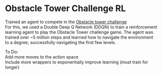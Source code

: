 # Obstacle Tower Challenge RL
Trained an agent to compete in the [Obstacle tower challenge](https://www.aicrowd.com/challenges/unity-obstacle-tower-challenge)  
For this, we used a Double Deep Q Network (DDQN) to train a reinforcement learning agent to play the Obstacle Tower challenge game. The agent was trained over ~5 million steps and learned how to navigate the environment to a degree, successfully navigating the first few levels.

To Do:  
Add more moves to the action space  
Include more wrappers to exponentially improve learning (must train for longer)
